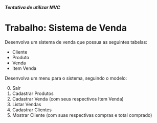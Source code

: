 **_Tentativa de utilizar MVC_**

# Trabalho: Sistema de Venda

Desenvolva um sistema de venda que possua as seguintes tabelas:

- Cliente
- Produto
- Venda
- Item Venda

Desenvolva um menu para o sistema, seguindo o modelo:

0. Sair
1. Cadastrar Produtos
2. Cadastrar Venda (com seus respectivos Item Venda)
3. Listar Vendas
4. Cadastrar Clientes
5. Mostrar Cliente (com suas respectivas compras e total comprado)

